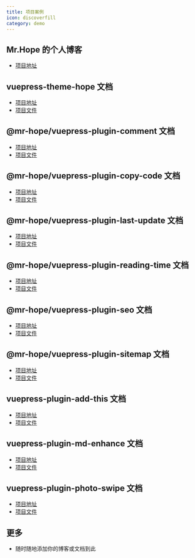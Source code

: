 ```yaml
---
title: 项目案例
icon: discoverfill
category: demo
---
```


## Mr.Hope 的个人博客

- [项目地址](https://mrhope.site)

## vuepress-theme-hope 文档

- [项目地址][vuepress-theme-hope]
- [项目文件](https://github.com/mister-hope/vuepress-theme-hope/docs/theme)

## @mr-hope/vuepress-plugin-comment 文档

- [项目地址][comment]
- [项目文件](https://github.com/mister-hope/vuepress-theme-hope/docs/comment)

## @mr-hope/vuepress-plugin-copy-code 文档

- [项目地址][copy-code]
- [项目文件](https://github.com/mister-hope/vuepress-theme-hope/docs/copy-code)

## @mr-hope/vuepress-plugin-last-update 文档

- [项目地址][last-update]
- [项目文件](https://github.com/mister-hope/vuepress-theme-hope/docs/last-update)

## @mr-hope/vuepress-plugin-reading-time 文档

- [项目地址][reading-time]
- [项目文件](https://github.com/mister-hope/vuepress-theme-hope/docs/reading-time)

## @mr-hope/vuepress-plugin-seo 文档

- [项目地址][seo]
- [项目文件](https://github.com/mister-hope/vuepress-theme-hope/docs/seo)

## @mr-hope/vuepress-plugin-sitemap 文档

- [项目地址][sitemap]
- [项目文件](https://github.com/mister-hope/vuepress-theme-hope/docs/sitemap)

## vuepress-plugin-add-this 文档

- [项目地址][add-this]
- [项目文件](https://github.com/mister-hope/vuepress-theme-hope/docs/add-this)

## vuepress-plugin-md-enhance 文档

- [项目地址][md-enhance]
- [项目文件](https://github.com/mister-hope/vuepress-theme-hope/docs/md-enhance)

## vuepress-plugin-photo-swipe 文档

- [项目地址][photo-swipe]
- [项目文件](https://github.com/mister-hope/vuepress-theme-hope/docs/photo-swipe)

## 更多

- 随时随地添加你的博客或文档到此

[vuepress-theme-hope]: https://vuepress-theme.mrhope.site
[add-this]: https://vuepress-add-this.mrhope.site/zh/
[comment]: https://vuepress-comment.mrhope.site/zh/
[copy-code]: https://vuepress-copy-code.mrhope.site/zh/
[last-update]: https://vuepress-last-update.mrhope.site/zh/
[md-enhance]: https://vuepress-md-enhance.mrhope.site/zh/
[photo-swipe]: https://vuepress-photo-swipe.mrhope.site/zh/
[reading-time]: https://vuepress-reading-time.mrhope.site/zh/
[seo]: https://vuepress-seo.mrhope.site/zh/
[sitemap]: https://vuepress-sitemap.mrhope.site/zh/
